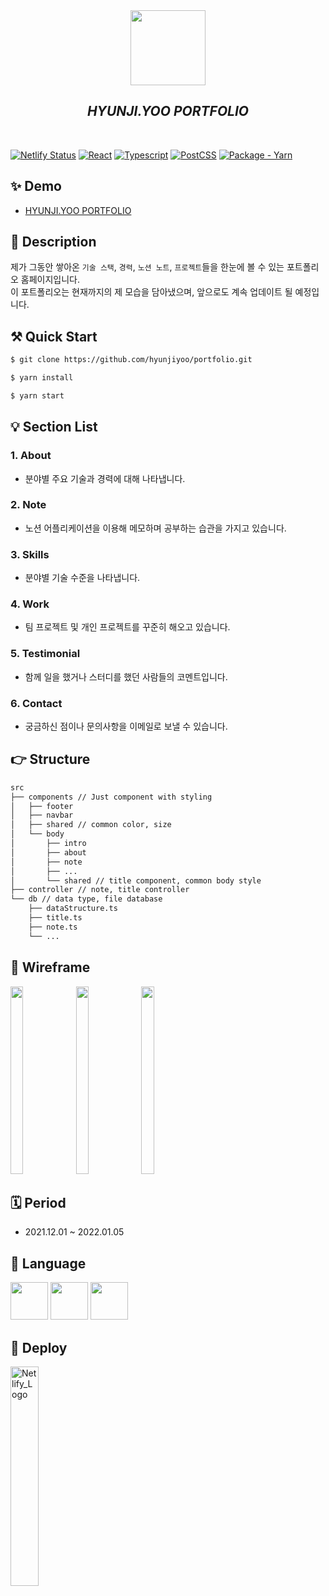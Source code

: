 <div align="center">
  <img 
    src="https://user-images.githubusercontent.com/23496927/148518992-ae8372ed-41b3-4cba-b8bd-d8f1d18c0189.png" 
    width="120px" height="120px" />
  <h2><i>HYUNJI.YOO PORTFOLIO</i></h2>
  <br />
</div>

[![Netlify Status](https://api.netlify.com/api/v1/badges/53133e1b-86f5-45e5-945c-bb1760da5859/deploy-status)](https://www.netlify.com/)
[![React](https://img.shields.io/badge/React-17.0.2-blue)](https://reactjs.org/)
[![Typescript](https://img.shields.io/badge/typescript-4.1.2-blue)](https://www.typescriptlang.org/)
[![PostCSS](https://img.shields.io/badge/postcss-8.1.2-red)](https://postcss.org/)
[![Package - Yarn](https://img.shields.io/badge/yarn->=1-yellowgreen?logo=yarn&logoColor=white)](https://classic.yarnpkg.com 'Go to Yarn classic homepage')

## ✨ Demo

- [HYUNJI.YOO PORTFOLIO](https://hjyoo-portfolio.netlify.app/)

## 📝 Description

제가 그동안 쌓아온 `기술 스택`, `경력`, `노션 노트`, `프로젝트`들을 한눈에 볼 수 있는 포트폴리오 홈페이지입니다.  
이 포트폴리오는 현재까지의 제 모습을 담아냈으며, 앞으로도 계속 업데이트 될 예정입니다.

## ⚒️ Quick Start

```sh
$ git clone https://github.com/hyunjiyoo/portfolio.git
```

```sh
$ yarn install
```

```sh
$ yarn start
```

## 💡 Section List

### 1. About

- 분야별 주요 기술과 경력에 대해 나타냅니다.

### 2. Note

- 노션 어플리케이션을 이용해 메모하며 공부하는 습관을 가지고 있습니다.

### 3. Skills

- 분야별 기술 수준을 나타냅니다.

### 4. Work

- 팀 프로젝트 및 개인 프로젝트를 꾸준히 해오고 있습니다.

### 5. Testimonial

- 함께 일을 했거나 스터디를 했던 사람들의 코멘트입니다.

### 6. Contact

- 궁금하신 점이나 문의사항을 이메일로 보낼 수 있습니다.

## 👉 Structure

```sh
src
├── components // Just component with styling
│   ├── footer
│   ├── navbar
│   ├── shared // common color, size
│   └── body
│       ├── intro
│       ├── about
│       ├── note
│       ├── ...
│       └── shared // title component, common body style
├── controller // note, title controller
└── db // data type, file database
    ├── dataStructure.ts
    ├── title.ts
    ├── note.ts
    └── ...
```

## 🍭 Wireframe

<div>
  <img 
    src="https://user-images.githubusercontent.com/23496927/148517481-d081c447-b1e1-48b8-8c5a-0e3dbb4be181.jpeg" 
    width="20%" height="300px" />
    <img 
    src="https://user-images.githubusercontent.com/23496927/148517492-2c01d49c-67a3-49fc-8954-8ede4c150495.jpeg" 
    width="20%" height="300px" />
    <img 
    src="https://user-images.githubusercontent.com/23496927/148517497-5058fc24-f7bf-4bc9-bf4d-826bb59145fc.jpeg" 
    width="20%" height="300px" />
</div>

## 🗓 Period

- 2021.12.01 ~ 2022.01.05

## 🔖 Language

<img 
  src="https://user-images.githubusercontent.com/23496927/148519290-7ba474cb-a1d3-49fc-9da9-ede3555130eb.png" 
  width="60px" height="60px" />
<img 
  src="https://user-images.githubusercontent.com/23496927/148519299-97198ced-65ad-4fc7-94c2-ec706404901c.png" 
  width="60px" height="60px" />
<img 
  src="https://user-images.githubusercontent.com/23496927/148519305-e4e8a8f4-bdf0-423c-9b51-d60370d0575c.png" 
  width="60px" height="60px" />

## 🚀 Deploy

<img 
  src="https://user-images.githubusercontent.com/23496927/148517276-c7fe849e-0921-4a75-88f8-959e2b7a8328.jpeg" 
  width="30%" 
  title="Netlify_Logo"/>
